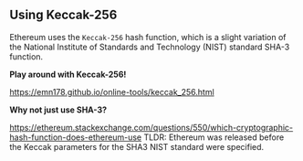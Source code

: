 ## Using Keccak-256

Ethereum uses the `Keccak-256` hash function, which is a slight variation of the National Institute of Standards and Technology (NIST) standard SHA-3 function. 

**Play around with Keccak-256!**

https://emn178.github.io/online-tools/keccak_256.html



**Why not just use SHA-3?**

https://ethereum.stackexchange.com/questions/550/which-cryptographic-hash-function-does-ethereum-use TLDR: Ethereum was released before the Keccak parameters for the SHA3 NIST standard were specified.